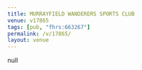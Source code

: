 ```yaml
---
title: MURRAYFIELD WANDERERS SPORTS CLUB
venue: v17865
tags: [pub, "fhrs:663267"]
permalink: /v/17865/
layout: venue
---
```

null